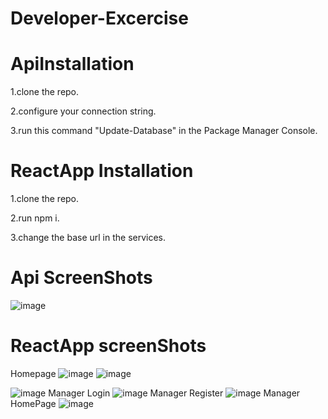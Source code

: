# Developer-Excercise
# ApiInstallation

1.clone the repo.

2.configure your connection string.

3.run this command "Update-Database" in the Package Manager Console.

# ReactApp Installation

1.clone the repo.

2.run npm i.

3.change the base url in the services.

# Api ScreenShots
![image](https://github.com/marindimitrov12/developer-excercise/assets/63950527/3ac153d2-91fe-4dc4-b777-60c14240a585)
# ReactApp screenShots
Homepage
![image](https://github.com/marindimitrov12/developer-excercise/assets/63950527/07e68a69-5870-4ac1-92cb-bfb85b2112ea)
![image](https://github.com/marindimitrov12/developer-excercise/assets/63950527/f6dfb7ea-f8bb-4c76-8bea-c7279b2e828f)

![image](https://github.com/marindimitrov12/developer-excercise/assets/63950527/1c85e103-21ae-42f1-9943-5a26e4c170d9)
Manager Login
![image](https://github.com/marindimitrov12/developer-excercise/assets/63950527/557977ca-7069-44b9-9ef3-ea250e67f960)
Manager Register
![image](https://github.com/marindimitrov12/developer-excercise/assets/63950527/f5c62a6b-939e-46a6-b7bc-aef8ea79ab07)
Manager HomePage
![image](https://github.com/marindimitrov12/developer-excercise/assets/63950527/e8074f53-b60d-4b23-9b81-63736704f0d2)







